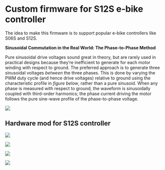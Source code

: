 # Custom firmware for S12S e-bike controller
The idea to make this firmware is to support popular e-bike controllers like S06S and S12S.

**Sinusoidal Commutation in the Real World: The Phase-to-Phase Method**

Pure sinusoidal drive voltages sound great in theory, but are rarely used in practical designs because they’re inefficient to generate for each motor winding with respect to ground. The preferred approach  is to generate three sinusoidal voltages *between* the three phases. This is done by varying the PWM duty cycle (and hence drive voltages) relative to ground using the characteristic profile in *figure below*, rather than a pure sinusoid. When any phase is measured with respect to ground, the waveform is sinusoidally coupled with third-order harmonics; the phase current driving the motor follows the pure sine-wave profile of the phase-to-phase voltage.

![](https://raw.github.com/SwInDaMix/swindamix.github.io/master/docs/EtaElectroBikeS12SCustom/bldc_sinusoidal_control.png)

## Hardware mod for S12S controller
![](https://raw.github.com/SwInDaMix/swindamix.github.io/master/docs/EtaElectroBikeS12SCustom/harware_mode1.jpg)

![](https://raw.github.com/SwInDaMix/swindamix.github.io/master/docs/EtaElectroBikeS12SCustom/harware_mode2.jpg)

![](https://raw.github.com/SwInDaMix/swindamix.github.io/master/docs/EtaElectroBikeS12SCustom/harware_mode3.jpg)

![](https://raw.github.com/SwInDaMix/swindamix.github.io/master/docs/EtaElectroBikeS12SCustom/harware_mode4.jpg)


